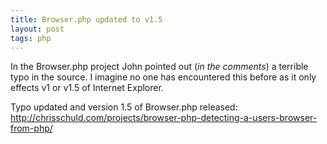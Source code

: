 ```yaml
---
title: Browser.php updated to v1.5
layout: post
tags: php
---
```


In the Browser.php project John pointed out (<em>in the comments</em>) a terrible typo in the source.  I imagine no one has encountered this before as  it only effects v1 or v1.5 of Internet Explorer.

Typo updated and version 1.5 of Browser.php released: <a href="http://chrisschuld.com/projects/browser-php-detecting-a-users-browser-from-php/">http://chrisschuld.com/projects/browser-php-detecting-a-users-browser-from-php/</a>
